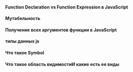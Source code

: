 #### **Function Declaration vs Function Expression в JavaScript**
#### Мутабельность
#### Получение всех аргументов функции в JavaScript
#### типы данных js
#### Что такое Symbol
#### Что такое область видимостиИ какие есть ее виды
